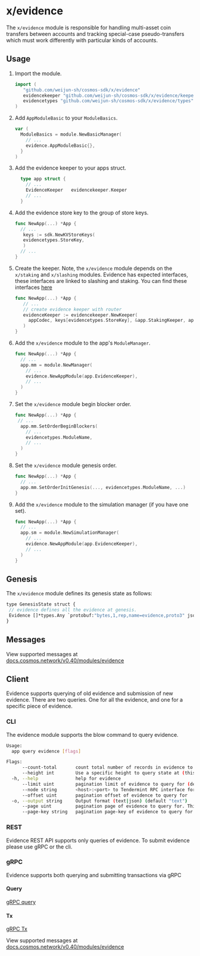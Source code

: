 # x/evidence

The `x/evidence` module is responsible for handling multi-asset coin transfers between
accounts and tracking special-case pseudo-transfers which must work differently
with particular kinds of accounts.

## Usage

1. Import the module.

   ```go
   import (
      "github.com/weijun-sh/cosmos-sdk/x/evidence"
      evidencekeeper "github.com/weijun-sh/cosmos-sdk/x/evidence/keeper"
      evidencetypes "github.com/weijun-sh/cosmos-sdk/x/evidence/types"
   )
   ```

2. Add `AppModuleBasic` to your `ModuleBasics`.

    ```go
    var (
      ModuleBasics = module.NewBasicManager(
        // ...
        evidence.AppModuleBasic{},
      }
    )
    ```

3. Add the evidence keeper to your apps struct.

    ```go
      type app struct {
        // ...
        EvidenceKeeper   evidencekeeper.Keeper
        // ...
      }
    ```

4. Add the evidence store key to the group of store keys.

   ```go
   func NewApp(...) *App {
     // ...
      keys := sdk.NewKVStoreKeys(
      evidencetypes.StoreKey,
      )
     // ...
   }
   ```

5. Create the keeper. Note, the `x/evidence` module depends on the `x/staking` and `x/slashing` modules. Evidence has expected interfaces, these interfaces are linked to slashing and staking. You can find these interfaces [here](https://github.com/weijun-sh/cosmos-sdk/blob/v0.41.0/x/evidence/types/expected_keepers.go)

   ```go
   func NewApp(...) *App {
      // ...
      // create evidence keeper with router
      evidenceKeeper := evidencekeeper.NewKeeper(
        appCodec, keys[evidencetypes.StoreKey], &app.StakingKeeper, app.SlashingKeeper,
      )
   }
   ```

6. Add the `x/evidence` module to the app's `ModuleManager`.

   ```go
   func NewApp(...) *App {
     // ...
     app.mm = module.NewManager(
       // ...
       evidence.NewAppModule(app.EvidenceKeeper),
       // ...
     )
   }
   ```

7. Set the `x/evidence` module begin blocker order.

    ```go
    func NewApp(...) *App {
     // ...
      app.mm.SetOrderBeginBlockers(
        // ...
        evidencetypes.ModuleName,
        // ...
      )
    }
    ```

8. Set the `x/evidence` module genesis order.

   ```go
   func NewApp(...) *App {
     // ...
     app.mm.SetOrderInitGenesis(..., evidencetypes.ModuleName, ...)
   }
   ```

9. Add the `x/evidence` module to the simulation manager (if you have one set).

   ```go
   func NewApp(...) *App {
     // ...
     app.sm = module.NewSimulationManager(
       // ...
       evidence.NewAppModule(app.EvidenceKeeper),
       // ...
     )
   }

## Genesis

The `x/evidence` module defines its genesis state as follows:

```proto
type GenesisState struct {
 // evidence defines all the evidence at genesis.
 Evidence []*types.Any `protobuf:"bytes,1,rep,name=evidence,proto3" json:"evidence,omitempty"`
}
```

## Messages
<!-- todo: change to v0.41 when its available -->

View supported messages at [docs.cosmos.network/v0.40/modules/evidence](https://docs.cosmos.network/v0.40/modules/evidence/03_messages.html)

## Client

Evidence supports querying of old evidence and submission of new evidence. There are two queries. One for all the evidence, and one for a specific piece of evidence.

### CLI

The evidence module supports the blow command to query evidence.

```sh
Usage:
  app query evidence [flags]

Flags:
      --count-total       count total number of records in evidence to query for
      --height int        Use a specific height to query state at (this can error if the node is pruning state)
  -h, --help              help for evidence
      --limit uint        pagination limit of evidence to query for (default 100)
      --node string       <host>:<port> to Tendermint RPC interface for this chain (default "tcp://localhost:26657")
      --offset uint       pagination offset of evidence to query for
  -o, --output string     Output format (text|json) (default "text")
      --page uint         pagination page of evidence to query for. This sets offset to a multiple of limit (default 1)
      --page-key string   pagination page-key of evidence to query for
```

### REST

Evidence REST API supports only queries of evidence. To submit evidence please use gRPC or the cli.

### gRPC

Evidence supports both querying and submitting transactions via gRPC

#### Query

[gRPC query](https://docs.cosmos.network/master/core/proto-docs.html#cosmos/evidence/v1beta1/query.proto)

#### Tx

[gRPC Tx](https://docs.cosmos.network/master/core/proto-docs.html#cosmos-evidence-v1beta1-tx-proto)

View supported messages at [docs.cosmos.network/v0.40/modules/evidence](https://docs.cosmos.network/v0.40/modules/evidence/03_messages.html)

